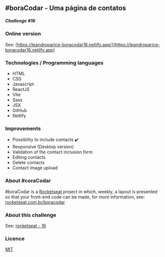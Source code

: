 
## #boraCodar - Uma página de contatos
##### Challenge #16

### Online version
See: [https://leandroparice-boracodar16.netlify.app/](https://leandroparice-boracodar16.netlify.app) 

### Technologies / Programming languages
- HTML
- CSS
- Javascript
- ReactJS
- Vite
- Sass
- JSX
- GitHub
- Netlify

### Improvements
  - Possibility to include contacts ✔️
  - Responsive (Desktop version)
  - Validation of the contact inclusion form
  - Editing contacts
  - Delete contacts
  - Contact image upload

### About #coraCodar
#boraCodar is a [Rocketseat](https://rocketseat.com.br) project  in which, weekly, a layout is presented so that your front-end code can be made, for more information, see: [rocketseat.com.br/boracodar](https://rocketseat.com.br/boracodar)

### About this challenge
See: [rocketseat - 16](https://rocketseat.com.br/boracodar/desafios-anteriores/uma-pagina-de-contatos-desafio-16) 

### Licence
  [MIT](https://choosealicense.com/licenses/mit/)
